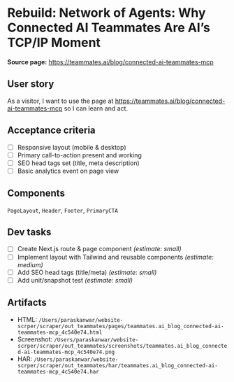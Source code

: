 # Rebuild: Network of Agents: Why Connected AI Teammates Are AI’s TCP/IP Moment

**Source page:** https://teammates.ai/blog/connected-ai-teammates-mcp

## User story
As a visitor, I want to use the page at https://teammates.ai/blog/connected-ai-teammates-mcp so I can learn and act.

## Acceptance criteria
- [ ] Responsive layout (mobile & desktop)
- [ ] Primary call-to-action present and working
- [ ] SEO head tags set (title, meta description)
- [ ] Basic analytics event on page view

## Components
`PageLayout`, `Header`, `Footer`, `PrimaryCTA`

## Dev tasks
- [ ] Create Next.js route & page component _(estimate: small)_
- [ ] Implement layout with Tailwind and reusable components _(estimate: medium)_
- [ ] Add SEO head tags (title/meta) _(estimate: small)_
- [ ] Add unit/snapshot test _(estimate: small)_

## Artifacts
- HTML: `/Users/paraskanwar/website-scrper/scraper/out_teammates/pages/teammates.ai_blog_connected-ai-teammates-mcp_4c540e74.html`
- Screenshot: `/Users/paraskanwar/website-scrper/scraper/out_teammates/screenshots/teammates.ai_blog_connected-ai-teammates-mcp_4c540e74.png`
- HAR: `/Users/paraskanwar/website-scrper/scraper/out_teammates/har/teammates.ai_blog_connected-ai-teammates-mcp_4c540e74.har`

